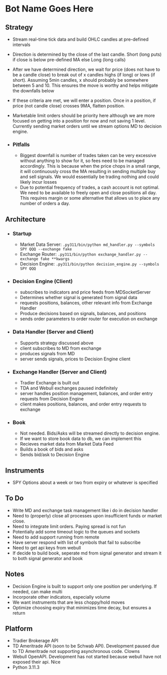 # Bot Name Goes Here

## Strategy

* Stream real-time tick data and build OHLC candles at pre-defined intervals
* Direction is determined by the close of the last candle. Short (long puts) if close is below  pre-defined MA else Long (long calls)
* After we have determined direction, we wait for price (does not have to be a candle close) to break out of x candles highs (if long) or lows (if short). Assuming 5min candles, x should probably be somewhere between 5 and 10. This ensures the move is worthy and helps mitigate the downfalls below
* If these criteria are met, we will enter a position. Once in a position, if price (not candle close) crosses 9MA, flatten position.
* Marketable limit orders should be priority here although we are more focused on getting into a position for now and not saving 1 level. Currently sending market orders until we stream options MD to decision engine.

* ### Pitfalls

  * Biggest downfall is number of trades taken can be very excessive without anything to show for it, so fees need to be managed accordingly. This is because when the price chops in a small range, it will continuously cross the MA resulting in sending multiple buy and sell signals. We would essentially be trading nothing and could likely incur losses
  * Due to potential frequency of trades, a cash account is not optimal. We need to be available to freely open and close positions all day. This requires margin or some alternative that allows us to place any number of orders a day.

## Architecture

* ### Startup

  * Market Data Server: `.py311/bin/python md_handler.py --symbols SPY QQQ --exchange fake`
  * Exchange Router: `.py311/bin/python exchange_handler.py --exchange fake **kwargs`
  * Decision Engine: `.py311/bin/python decision_engine.py --symbols SPY QQQ`
  
* ### Decision Engine (Client)

  * subscribes to indicators and price feeds from MDSocketServer
  * Determines whether signal is generated from signal data
  * requests positions, balances, other relevant info from Exchange Handler
  * Produce decisions based on signals, balances, and positions
  * sends order parameters to order router for execution on exchange

* ### Data Handler (Server and Client)

  * Supports strategy discussed above
  * client subscribes to MD from exchange
  * produces signals from MD
  * server sends signals, prices to Decision Engine client

* ### Exchange Handler (Server and Client)

  * Tradier Exchange is built out
  * TDA and Webull exchanges paused indefinitely
  * server handles position management, balances, and order entry requests from Decision Engine
  * client makes positions, balances, and order entry requests to exchange

* ### Book

  * Not needed. Bids/Asks will be streamed directly to decision engine.
  * If we want to store book data to db, we can implement this
  * Recieves market data from Market Data Feed
  * Builds a book of bids and asks
  * Sends bid/ask to Decision Engine

## Instruments

* SPY Options about a week or two from expiry or whatever is specified

## To Do

* Write MD and exchange task management like i do in decision handler
* Need to (properly) close all processes upon insufficient funds or market close.
* Need to integrate limit orders. Paying spread is not fun
* Potentially add some timeout logic to the queues and sockets
* Need to add support running from remote
* Have server respond with list of symbols that fail to subscribe
* Need to get api keys from webull
* If decide to build book, seperate md from signal generator and stream it to both signal generator and book

## Notes

* Decision Engine is built to support only one position per underlying. If needed, can make multi
* Incorporate other indicators, especially volume
* We want instruments that are less choppy/hold moves
* Optimize choosing expiry that minimizes time decay, but ensures a return

## Platform

* Tradier Brokerage API
* TD Ameritrade API (soon to be Schwab API). Development paused due to TD Ameritrade not supporting asynchronous code. Clowns
* Webull OpenAPI. Development has not started because webull have not exposed their api. Nice
* Python 3.11.3

